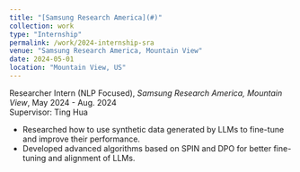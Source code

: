 ```yaml
---
title: "[Samsung Research America](#)"
collection: work
type: "Internship"
permalink: /work/2024-internship-sra
venue: "Samsung Research America, Mountain View"
date: 2024-05-01
location: "Mountain View, US"
---
```


Researcher Intern (NLP Focused), *Samsung Research America, Mountain View*, May 2024 - Aug. 2024  
Supervisor: Ting Hua

- Researched how to use synthetic data generated by LLMs to fine-tune and improve their performance.
- Developed advanced algorithms based on SPIN and DPO for better fine-tuning and alignment of LLMs.
